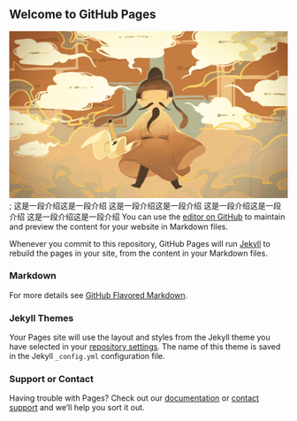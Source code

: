 ## Welcome to GitHub Pages

![试试图片](https://github.com/sunyuqian1997/rebo.github.io/blob/master/rebo%E5%B0%81%E9%9D%A2.jpg);
这是一段介绍这是一段介绍
这是一段介绍这是一段介绍
这是一段介绍这是一段介绍
这是一段介绍这是一段介绍
You can use the [editor on GitHub](https://github.com/sunyuqian1997/rebo.github.io/edit/master/index.md) to maintain and preview the content for your website in Markdown files.

Whenever you commit to this repository, GitHub Pages will run [Jekyll](https://jekyllrb.com/) to rebuild the pages in your site, from the content in your Markdown files.

### Markdown


For more details see [GitHub Flavored Markdown](https://guides.github.com/features/mastering-markdown/).

### Jekyll Themes

Your Pages site will use the layout and styles from the Jekyll theme you have selected in your [repository settings](https://github.com/sunyuqian1997/rebo.github.io/settings). The name of this theme is saved in the Jekyll `_config.yml` configuration file.

### Support or Contact

Having trouble with Pages? Check out our [documentation](https://help.github.com/categories/github-pages-basics/) or [contact support](https://github.com/contact) and we’ll help you sort it out.
